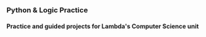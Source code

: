 ### Python & Logic Practice

#### Practice and guided projects for Lambda's Computer Science unit


